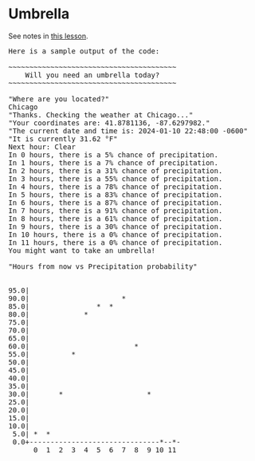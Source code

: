 # Umbrella

See notes in [this lesson](https://learn.firstdraft.com/lessons/104).

<pre>
Here is a sample output of the code:

~~~~~~~~~~~~~~~~~~~~~~~~~~~~~~~~~~~~~~~~
    Will you need an umbrella today?    
~~~~~~~~~~~~~~~~~~~~~~~~~~~~~~~~~~~~~~~~

"Where are you located?"
Chicago
"Thanks. Checking the weather at Chicago..."
"Your coordinates are: 41.8781136, -87.6297982."
"The current date and time is: 2024-01-10 22:48:00 -0600"
"It is currently 31.62 °F"
Next hour: Clear
In 0 hours, there is a 5% chance of precipitation.
In 1 hours, there is a 7% chance of precipitation.
In 2 hours, there is a 31% chance of precipitation.
In 3 hours, there is a 55% chance of precipitation.
In 4 hours, there is a 78% chance of precipitation.
In 5 hours, there is a 83% chance of precipitation.
In 6 hours, there is a 87% chance of precipitation.
In 7 hours, there is a 91% chance of precipitation.
In 8 hours, there is a 61% chance of precipitation.
In 9 hours, there is a 30% chance of precipitation.
In 10 hours, there is a 0% chance of precipitation.
In 11 hours, there is a 0% chance of precipitation.
You might want to take an umbrella!

"Hours from now vs Precipitation probability"
 
 
95.0|                                    
90.0|                      *             
85.0|                *  *                
80.0|             *                      
75.0|                                    
70.0|                                    
65.0|                                    
60.0|                         *          
55.0|          *                         
50.0|                                    
45.0|                                    
40.0|                                    
35.0|                                    
30.0|       *                    *       
25.0|                                    
20.0|                                    
15.0|                                    
10.0|                                    
 5.0| *  *                               
 0.0+-------------------------------*--*-
      0  1  2  3  4  5  6  7  8  9 10 11 
</pre>
